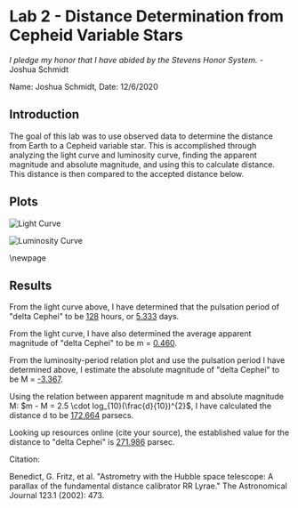 # Lab 2 - Distance Determination from Cepheid Variable Stars

*I pledge my honor that I have abided by the Stevens Honor System.* - Joshua Schmidt

Name: Joshua Schmidt, Date: 12/6/2020

## Introduction

The goal of this lab was to use observed data to determine the distance from Earth to a Cepheid variable star. This is accomplished through analyzing the light curve and luminosity curve, finding the apparent magnitude and absolute magnitude, and using this to calculate distance. This distance is then compared to the accepted distance below.

## Plots

![Light Curve](output/plot_light_curve.png)

![Luminosity Curve](output/plot_luminosity.png)

\newpage

## Results

From the light curve above, I have determined that the pulsation period of "delta Cephei" to be <u>128</u> hours, or <u>5.333</u> days.

From the light curve, I have also determined the average apparent magnitude of "delta Cephei" to be m = <u>0.460</u>.

From the luminosity-period relation plot and use the pulsation period I have determined above, I estimate the absolute magnitude of "delta Cephei" to be M = <u>-3.367</u>.

Using the relation between apparent magnitude m and absolute magnitude M: $m - M = 2.5 \cdot log_{10}(\frac{d}{10})^{2}$, I have calculated the distance d to be <u>172.664</u> parsecs.

Looking up resources online (cite your source), the established value for the distance to "delta Cephei" is <u>271.986</u> parsec.

Citation:

Benedict, G. Fritz, et al. "Astrometry with the Hubble space telescope: A parallax of the fundamental distance calibrator RR Lyrae." The Astronomical Journal 123.1 (2002): 473.
